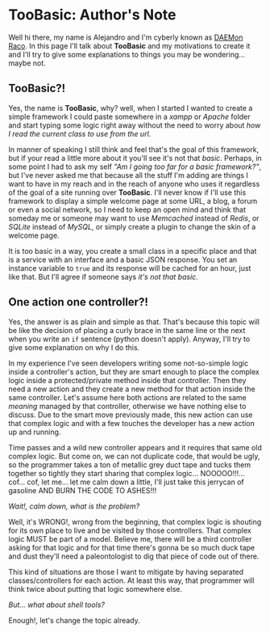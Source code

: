 # TooBasic: Author's Note
Well hi there, my name is Alejandro and I'm cyberly known as [DAEMon
Raco](http://www.daemonraco.com).
In this page I'll talk about __TooBasic__ and my motivations to create it and I'll
try to give some explanations to things you may be wondering... maybe not.

## TooBasic?!
Yes, the name is __TooBasic__, why? well, when I started I wanted to create a
simple framework I could paste somewhere in a _xampp_ or _Apache_ folder and start
typing some logic right away without the need to worry about _how I read the
current class to use from the url_.

In manner of speaking I still think and feel that's the goal of this framework,
but if your read a little more about it you'll see it's not that _basic_.
Perhaps, in some point I had to ask my self _"Am I going too far for a basic
framework?"_, but I've never asked me that because all the stuff I'm adding are
things I want to have in my reach and in the reach of anyone who uses it
regardless of the goal of a site running over __TooBasic__.
I'll never know if I'll use this framework to display a simple welcome page at
some URL, a blog, a forum or even a social network, so I need to keep an open mind
and think that someday me or someone may want to use _Memcached_ instead of
_Redis_, or _SQLite_ instead of _MySQL_, or simply create a plugin to change the
skin of a welcome page.

It is too basic in a way, you create a small class in a specific place and that is
a service with an interface and a basic JSON response.
You set an instance variable to `true` and its response will be cached for an
hour, just like that.
But I'll agree if someone says _it's not that basic_.

## One action one controller?!
Yes, the answer is as plain and simple as that.
That's because this topic will be like the decision of placing a curly brace in
the same line or the next when you write an `if` sentence (python doesn't apply).
Anyway, I'll try to give some explanation on why I do this.

In my experience I've seen developers writing some not-so-simple logic inside a
controller's action, but they are smart enough to place the complex logic inside a
protected/private method inside that controller.
Then they need a new action and they create a new method for that action inside
the same controller.
Let's assume here both actions are related to the same _meaning_ managed by that
controller, otherwise we have nothing else to discuss.
Due to the smart move previously made, this new action can use that complex logic
and with a few touches the developer has a new action up and running.

Time passes and a wild new controller appears and it requires that same old
complex logic.
But come on, we can not duplicate code, that would be ugly, so the programmer
takes a ton of metallic grey duct tape and tucks them together so tightly they
start sharing that complex logic... NOOOOO!!!... cof... cof, let me... let me calm
down a little, I'll just take this jerrycan of gasoline AND BURN THE CODE TO
ASHES!!!

_Wait!, calm down, what is the problem?_

Well, it's WRONG!, wrong from the beginning, that complex logic is shouting for
its own place to live and be visited by those controllers.
That complex logic MUST be part of a model.
Believe me, there will be a third controller asking for that logic and for that
time there's gonna be so much duck tape and dust they'll need a paleontologist to
dig that piece of code out of there.

This kind of situations are those I want to mitigate by having separated
classes/controllers for each action.
At least this way, that programmer will think twice about putting that logic
somewhere else.

_But... what about shell tools?_

Enough!, let's change the topic already.

